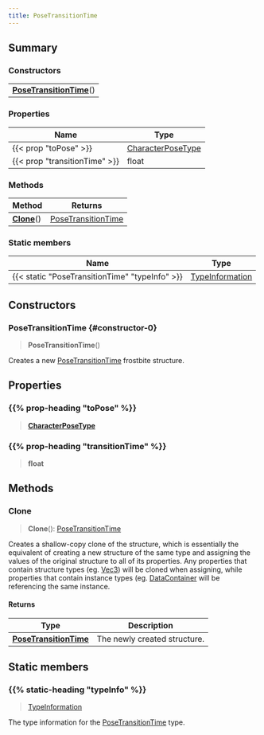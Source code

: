 ```yaml
---
title: PoseTransitionTime
---
```



## Summary
### Constructors
| |
| ----------- |
| **[PoseTransitionTime](#constructor-0)**() |

### Properties
| Name | Type |
| ---- | ---- |
| {{< prop "toPose" >}} | [CharacterPoseType](/vext/ref/fb/characterposetype) |
| {{< prop "transitionTime" >}} | float |

### Methods
| Method | Returns |
| ------ | ---- |
| **[Clone](#clone)**() | [PoseTransitionTime](/vext/ref/fb/posetransitiontime) |

### Static members
| Name | Type |
| ---- | ---- |
| {{< static "PoseTransitionTime" "typeInfo" >}} | [TypeInformation](/vext/ref/shared/class/typeinformation) |

## Constructors
### PoseTransitionTime {#constructor-0}
> **PoseTransitionTime**()

Creates a new [PoseTransitionTime](/vext/ref/fb/posetransitiontime) frostbite structure.

## Properties
### {{% prop-heading "toPose" %}}
> **[CharacterPoseType](/vext/ref/fb/characterposetype)**

### {{% prop-heading "transitionTime" %}}
> **float**

## Methods
### Clone
> **Clone**(): [PoseTransitionTime](/vext/ref/fb/posetransitiontime)

Creates a shallow-copy clone of the structure, which is essentially the equivalent of creating a new structure of the same type and assigning the values of the original structure to all of its properties. Any properties that contain structure types (eg. [Vec3](/vext/ref/shared/class/vec3)) will be cloned when assigning, while properties that contain instance types (eg. [DataContainer](/vext/ref/shared/class/datacontainer) will be referencing the same instance.

#### Returns
| Type | Description |
| ---- | ----------- |
| **[PoseTransitionTime](/vext/ref/fb/posetransitiontime)** | The newly created structure. |

## Static members
### {{% static-heading "typeInfo" %}}
> [TypeInformation](/vext/ref/shared/class/typeinformation)

The type information for the [PoseTransitionTime](/vext/ref/fb/posetransitiontime) type.

